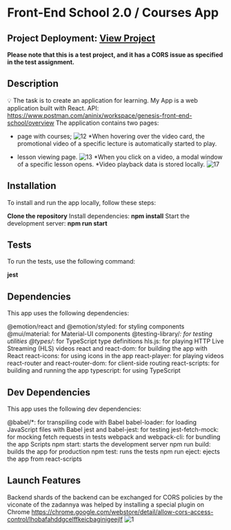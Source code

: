 # Front-End School 2.0 / Courses App

## Project Deployment: [View Project](https://alla2021.github.io/core/preview-courses)

**Please note that this is a test project, and it has a CORS issue as specified in the test assignment.**

## Description

💡 The task is to create an application for learning. My App is a web application built with React.
API: https://www.postman.com/aninix/workspace/genesis-front-end-school/overview
The application contains two pages:
- page with courses; 
![12](https://user-images.githubusercontent.com/75502074/228561588-86cc89d0-1d3b-4866-9307-83b8f17f1d1c.png)
*When hovering over the video card, the promotional video of a specific lecture is automatically started to play.

- lesson viewing page.
![13](https://user-images.githubusercontent.com/75502074/228561615-862fdb69-357f-428d-9fad-a8d310a9df59.png)
*When you click on a video, a modal window of a specific lesson opens.
*Video playback data is stored locally.
![17](https://user-images.githubusercontent.com/75502074/228562773-4d82926b-fc1d-4e87-9b9e-ea2a0987acf2.png)

## Installation

To install and run the app locally, follow these steps:

**Clone the repository**
Install dependencies: **npm install**
Start the development server: **npm run start**

## Tests

To run the tests, use the following command:

**jest**

## Dependencies

This app uses the following dependencies:

@emotion/react and @emotion/styled: for styling components
@mui/material: for Material-UI components
@testing-library/*: for testing utilities
@types/*: for TypeScript type definitions
hls.js: for playing HTTP Live Streaming (HLS) videos
react and react-dom: for building the app with React
react-icons: for using icons in the app
react-player: for playing videos
react-router and react-router-dom: for client-side routing
react-scripts: for building and running the app
typescript: for using TypeScript

## Dev Dependencies

This app uses the following dev dependencies:

@babel/*: for transpiling code with Babel
babel-loader: for loading JavaScript files with Babel
jest and babel-jest: for testing
jest-fetch-mock: for mocking fetch requests in tests
webpack and webpack-cli: for bundling the app
Scripts
npm start: starts the development server
npm run build: builds the app for production
npm test: runs the tests
npm run eject: ejects the app from react-scripts

## Launch Features
Backend shards of the backend can be exchanged for CORS policies by the viconate of the zadannya was helped by installing a special plugin on Chrome https://chrome.google.com/webstore/detail/allow-cors-access-control/lhobafahddgcelffkeicbaginigeejlf
![1](https://user-images.githubusercontent.com/75502074/228560413-df028f88-85c7-4bf6-8da0-0012e75aa162.png)
